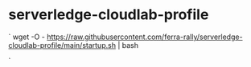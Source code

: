 # serverledge-cloudlab-profile

`
wget -O -  https://raw.githubusercontent.com/ferra-rally/serverledge-cloudlab-profile/main/startup.sh | bash


`
